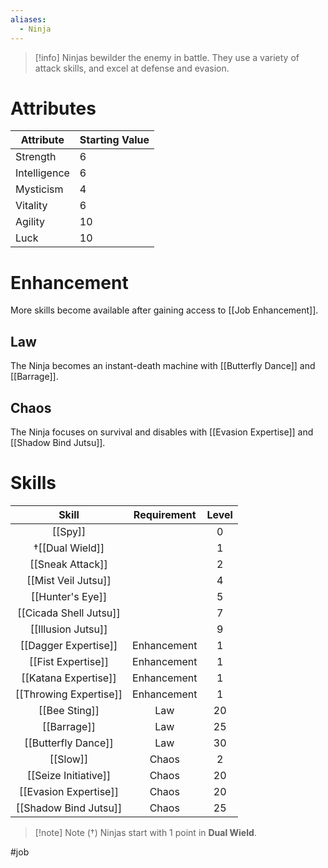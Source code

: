 ```yaml
---
aliases:
  - Ninja
---
```

>[!info]
>Ninjas bewilder the enemy in battle.
>They use a variety of attack skills, and excel at defense and evasion.
# Attributes
| Attribute    | Starting Value |
| ------------ | -------------- |
| Strength     | 6              |
| Intelligence | 6              |
| Mysticism    | 4              |
| Vitality     | 6              |
| Agility      | 10             |
| Luck         | 10             | 
# Enhancement
More skills become available after gaining access to [[Job Enhancement]].
## Law
The Ninja becomes an instant-death machine with [[Butterfly Dance]] and [[Barrage]].
## Chaos
The Ninja focuses on survival and disables with [[Evasion Expertise]] and [[Shadow Bind Jutsu]].
# Skills
|         Skill          | Requirement | Level |
|:----------------------:|:-----------:|:-----:|
|        [[Spy]]         |             |   0   |
|     †[[Dual Wield]]     |             |   1   |
|    [[Sneak Attack]]    |             |   2   |
|  [[Mist Veil Jutsu]]   |             |   4   |
|    [[Hunter's Eye]]    |             |   5   |
| [[Cicada Shell Jutsu]] |             |   7   |
|   [[Illusion Jutsu]]   |             |   9   |
|  [[Dagger Expertise]]  | Enhancement |   1   |
|   [[Fist Expertise]]   | Enhancement |   1   |
|  [[Katana Expertise]]  | Enhancement |   1   |
| [[Throwing Expertise]] | Enhancement |   1   |
|     [[Bee Sting]]      |     Law     |  20   |
|      [[Barrage]]       |     Law     |  25   |
|  [[Butterfly Dance]]   |     Law     |  30   |
|        [[Slow]]        |    Chaos    |   2   |
|  [[Seize Initiative]]  |    Chaos    |  20   |
| [[Evasion Expertise]]  |    Chaos    |  20   |
| [[Shadow Bind Jutsu]]  |    Chaos    |  25   |

> [!note] Note (†)
> Ninjas start with 1 point in **Dual Wield**.

#job